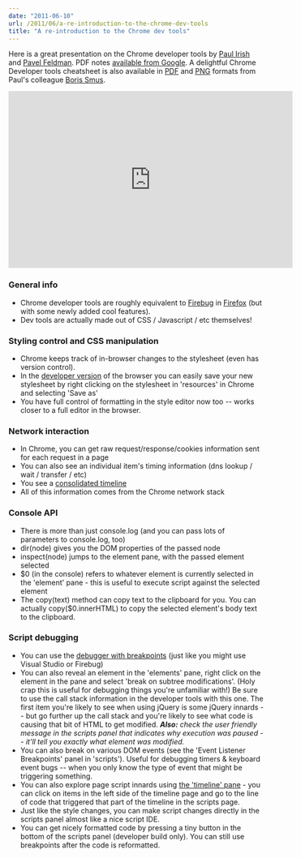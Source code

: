 ```yaml
---
date: "2011-06-10"
url: /2011/06/a-re-introduction-to-the-chrome-dev-tools
title: "A re-introduction to the Chrome dev tools"
---
```

Here is a great presentation on the Chrome developer tools by <a href="http://paulirish.com/">Paul Irish</a> and <a href="http://twitter.com/#!/repenaxa">Pavel Feldman</a>.  PDF notes <a href="http://static.googleusercontent.com/external_content/untrusted_dlcp/www.google.com/en/us/events/io/2011/static/notesfiles/ChromeDevToolsReloaded.pdf">available from Google</a>.  A delightful Chrome Developer tools cheatsheet is also available in <a href="https://github.com/borismus/DevTools-Lab/raw/master/cheatsheet/chromedev-cheatsheet.pdf">PDF</a> and <a href="https://github.com/borismus/DevTools-Lab/raw/master/cheatsheet/chromedev-cheatsheet.png">PNG</a> formats from Paul's colleague <a href="http://smus.com/">Boris Smus</a>.
<!--more-->
<iframe width="560" height="349" src="http://www.youtube.com/embed/N8SS-rUEZPg?rel=0" frameborder="0" allowfullscreen></iframe>


### General info
- Chrome developer tools are roughly equivalent to <a href="http://getfirebug.com/">Firebug</a> in <a href="http://www.mozilla.com/en-US/firefox/new/">Firefox</a> (but with some newly added cool features).
- Dev tools are actually made out of CSS / Javascript / etc themselves!

### Styling control and CSS manipulation
- Chrome keeps track of in-browser changes to the stylesheet (even has version control).  
- In the <a href="http://www.chromium.org/getting-involved/dev-channel">developer version</a> of the browser you can easily save your new stylesheet by right clicking on the stylesheet in 'resources' in Chrome and selecting 'Save as'
- You have full control of formatting in the style editor now too -- works closer to a full editor in the browser.

### Network interaction
- In Chrome, you can get raw request/response/cookies information sent for each request in a page
- You can also see an individual item's timing information (dns lookup / wait / transfer / etc)
- You see a <a href="http://code.google.com/chrome/devtools/docs/network.html">consolidated timeline</a>
- All of this information comes from the Chrome network stack

### Console API
- There is more than just console.log  (and you can pass lots of parameters to console.log, too)
- dir(node) gives you the DOM properties of the passed node
- inspect(node) jumps to the element pane, with the passed element selected
- $0 (in the console) refers to whatever element is currently selected in the 'element' pane - this is useful to execute script against the selected element
- The copy(text) method can copy text to the clipboard for you.  You can actually copy($0.innerHTML) to copy the selected element's body text to the clipboard.

### Script debugging
- You can use the <a href="http://code.google.com/chrome/devtools/docs/scripts-breakpoints.html">debugger with breakpoints</a> (just like you might use Visual Studio or Firebug)
- You can also reveal an element in the 'elements' pane, right click on the element in the pane and select 'break on subtree modifications'.  (Holy crap this is useful for debugging things you're unfamiliar with!)  Be sure to use the call stack information in the developer tools with this one.  The first item you're likely to see when using jQuery is some jQuery innards -- but go further up the call stack and you're likely to see what code is causing that bit of HTML to get modified.  <em><strong>Also:</strong>  check the user friendly message in the scripts panel that indicates why execution was paused -- it'll tell you exactly what element was modified.</em>
- You can also break on various DOM events (see the 'Event Listener Breakpoints' panel in 'scripts').  Useful for debugging timers & keyboard event bugs -- when you only know the type of event that might be triggering something.
- You can also explore page script innards using <a href="http://code.google.com/chrome/devtools/docs/timeline.html">the 'timeline' pane</a> - you can click on items in the left side of the timeline page and go to the line of code that triggered that part of the timeline in the scripts page.
- Just like the style changes, you can make script changes directly in the scripts panel almost like a nice script IDE.
- You can get nicely formatted code by pressing a tiny button in the bottom of the scripts panel (developer build only).  You can still use breakpoints after the code is reformatted.

